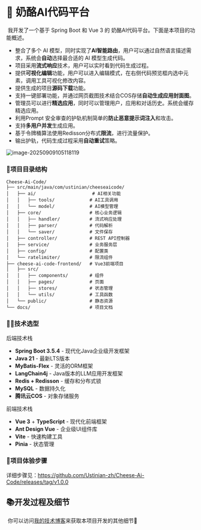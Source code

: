 # 🧀 奶酪AI代码平台

​		我开发了一个基于 Spring Boot 和 Vue 3 的 奶酪AI代码平台。下面是本项目的功能概述。

- 整合了多个 AI 模型，同时实现了**AI智能路由**，用户可以通过自然语言描述需求，系统会**自动**选择最合适的 AI 模型生成代码。
- 项目采用**流式响应**技术，用户可以实时看到代码生成过程。
- 提供**可视化编辑**功能，用户可以进入编辑模式，在右侧代码预览框内选中元素，调用工具可视化修改内容。
- 提供生成的项目**源码下载**功能。
- 支持一键部署功能，并通过网页截图技术结合COS存储**自动生成应用封面图**。
- 管理员可以进行**精选应用**，同时可以管理用户，应用和对话历史。系统会缓存精选应用。
- 利用Prompt 安全审查的护轨机制简单的**防止恶意提示词注入**和攻击。
- 支持**多用户并发**生成应用。
- 基于令牌桶算法使用Redisson分布式**限流**，进行流量保护。
- 输出护轨，代码生成过程采用**自动重试**策略。

![image-20250909105118119](https://cdn.jsdelivr.net/gh/Ustinian-zh/Cloud-Image-Hosting/Typora/20250909105118259.png)

### 🧾项目目录结构

```
Cheese-Ai-Code/
├── src/main/java/com/ustinian/cheeseaicode/
│   ├── ai/                     # AI相关功能
│   │   ├── tools/             # AI工具调用
│   │   └── model/             # AI模型管理
│   ├── core/                  # 核心业务逻辑
│   │   ├── handler/           # 流式响应处理
│   │   ├── parser/            # 代码解析
│   │   └── saver/             # 文件保存
│   ├── controller/            # REST API控制器
│   ├── service/               # 业务服务层
│   ├── config/                # 配置类
│   └── ratelimiter/           # 限流组件
├── cheese-ai-code-frontend/   # Vue3前端项目
│   ├── src/
│   │   ├── components/        # 组件
│   │   ├── pages/             # 页面
│   │   ├── stores/            # 状态管理
│   │   └── utils/             # 工具函数
│   └── public/                # 静态资源
└── docs/                      # 项目文档
```

### 🐱‍💻技术选型

后端技术栈

- **Spring Boot 3.5.4** - 现代化Java企业级开发框架
- **Java 21** - 最新LTS版本
- **MyBatis-Flex** - 灵活的ORM框架
- **LangChain4j** - Java版本的LLM应用开发框架
- **Redis + Redisson** - 缓存和分布式锁
- **MySQL** - 数据持久化
- **腾讯云COS** - 对象存储服务

前端技术栈

- **Vue 3** + **TypeScript** - 现代化前端框架
- **Ant Design Vue** - 企业级UI组件库
- **Vite** - 快速构建工具
- **Pinia** - 状态管理

### 📎项目体验步骤

详细步骤见：https://github.com/Ustinian-zh/Cheese-Ai-Code/releases/tag/v1.0.0

## 📚开发过程及细节

​	你可以访问[我的技术博客](https://www.cnblogs.com/Mistiest)来获取本项目开发的其他细节🍻
